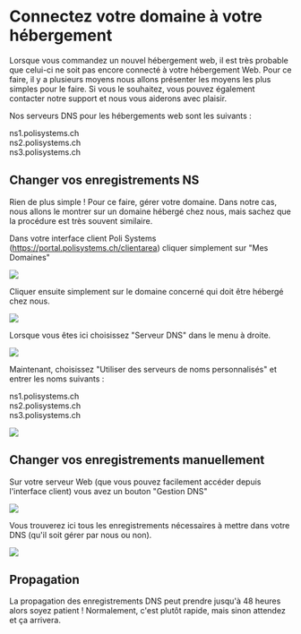 # Connectez votre domaine à votre hébergement

Lorsque vous commandez un nouvel hébergement web, il est très probable que celui-ci ne soit pas encore connecté à votre hébergement Web.
Pour ce faire, il y a plusieurs moyens nous allons présenter les moyens les plus simples pour le faire.
Si vous le souhaitez, vous pouvez également contacter notre support et nous vous aiderons avec plaisir.

Nos serveurs DNS pour les hébergements web sont les suivants :

ns1.polisystems.ch  
ns2.polisystems.ch  
ns3.polisystems.ch  

## Changer vos enregistrements NS

Rien de plus simple !
Pour ce faire, gérer votre domaine.
Dans notre cas, nous allons le montrer sur un domaine hébergé chez nous, mais sachez que la procédure est très souvent similaire.

Dans votre interface client Poli Systems (https://portal.polisystems.ch/clientarea) cliquer simplement sur "Mes Domaines"

![](https://i.imgur.com/v2hOIeC.png)

Cliquer ensuite simplement sur le domaine concerné qui doit être hébergé chez nous.

![](https://i.imgur.com/mWPBtpi.png)

Lorsque vous êtes ici choisissez "Serveur DNS" dans le menu à droite.

![](https://i.imgur.com/vEbIrn3.png)

Maintenant, choisissez "Utiliser des serveurs de noms personnalisés" et entrer les noms suivants :

ns1.polisystems.ch  
ns2.polisystems.ch  
ns3.polisystems.ch  

![](https://i.imgur.com/hsKEpGU.png)

## Changer vos enregistrements manuellement

Sur votre serveur Web (que vous pouvez facilement accéder depuis l'interface client) vous avez un bouton "Gestion DNS"

![](https://i.imgur.com/IfwI0Fr.png)

Vous trouverez ici tous les enregistrements nécessaires à mettre dans votre DNS (qu'il soit gérer par nous ou non).

![](https://i.imgur.com/FITpiOj.png)


## Propagation

La propagation des enregistrements DNS peut prendre jusqu'à 48 heures alors soyez patient ! Normalement, c'est plutôt rapide, mais sinon attendez et ça arrivera.

